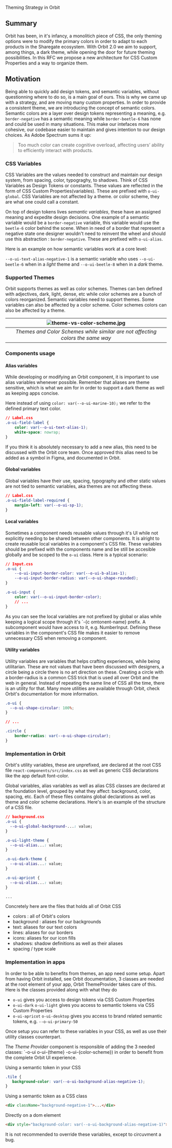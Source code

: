 Theming Strategy in Orbit

## Summary

Orbit has been, in it's infancy, a monolitich piece of CSS, the only theming options were to modify the primary colors in order to adapt to each products in the Sharegate ecosystem. With Orbit 2.0 we aim to support, among things, a dark theme, while opening the door for future theming possibilities. In this RFC we propose a new architecture for CSS Custom Properties and a way to organize them.

## Motivation

Being able to quickly add design tokens, and semantic variables, without questionning where to do so, is a main goal of ours. This is why we came up with a strategy, and are moving many custom properties. In order to provide a consistent theme, we are introducing the concept of semantic colors. Semantic colors are a layer over design tokens representing a meaning, e.g. `border-negative` has a semantic meaning while `border-beetle-6` has none and could be used in many situations. This make our intefaces more cohesive, our codebase easier to maintain and gives intention to our design choices. As Adobe Spectrum sums it up:

> Too much color can create cognitive overload, affecting users’ ability to efficiently interact with products.

### CSS Variables

CSS Variables are the values needed to construct and maintain our design system, from spacing, color, typograghy, to shadows. Think of CSS Variables as Design Tokens or constants. These values are reflected in the form of CSS Custom Properties(variables). These are prefixed with `o-ui-global`. CSS Variables are not affected by a theme. or color scheme, they are what one could call a constant.

On top of design tokens lives *semantic variables*, these have an assigned meaning and expedite design decisions. One example of a semantic variable would be a `border-negative` variable, this variable would use the `beetle-6` color behind the scene. When in need of a border that represent a negative state one designer wouldn't need to reinvent the wheel and should use this abstraction : `border-negative`.  These are prefixed with `o-ui-alias`.

Here is an example on how semantic variables work at a core level: 

`--o-ui-text-alias-negative-1` is a semantic variable who uses `--o-ui-beetle-6` when in a *light* theme and `--o-ui-beetle-8` when in a *dark* theme.

### Supported Themes

Orbit supports themes as well as color schemes. Themes can ben defined with adjectives, dark, light, dense, etc while color schemes are a bunch of colors reorganized. Semantic variables need to support themes. Some variables can also  be affected by a color scheme. Color schemes colors can also be affected by a theme.

| ![theme-vs-color-scheme.jpg](https://raw.githubusercontent.com/gsoft-inc/sg-orbit/master/rfcs/assets/theme-vs-color-scheme.jpg?raw=true) |
| :----------------------------------------------------------: |
| *Themes and Color Schemes while similar are not affecting colors the same way* |

### Components usage

#### Alias variables

While developing or modifying an Orbit component, it is important to use alias variables whenever possible. Remember that aliases are theme sensitive, which is what we aim for in order to support a dark theme as well as keeping apps concise.

Here instead of using `color: var(--o-ui-marine-10);` we refer to the defined primary text color.

``` css
// Label.css
.o-ui-field-label {
    color: var(--o-ui-text-alias-1);
    white-space: nowrap;
}
```

If you think it is absolutely necessary to add a new alias, this need to be discussed with the Orbit core team. Once approved this alias need to be added as a symbol in Figma, and documented in Orbit.

#### Global variables

Global variables have their use, spacing, typography and other static values are not tied to semantic variables, aka themes are not affecting these. 

```css
// Label.css
.o-ui-field-label-required {
    margin-left: var(--o-ui-sp-1);
}
```

#### Local variables

Sometimes a component needs reusable values through it's UI while not explicitly needing to be shared between other components. It is alright to create reusable local variables in a component's CSS file. These variables should be prefixed with the components name and be still be accesible globally and be scoped to the `o-ui` class. Here is a typical scenario:

```css
// Input.css
.o-ui {
    --o-ui-input-border-color: var(--o-ui-b-alias-1);
    --o-ui-input-border-radius: var(--o-ui-shape-rounded);
}

.o-ui-input {
    color: var(--o-ui-input-border-color);
    // ...
}
```

As you can see the local variables are not prefixed by global or alias while keeping a logical scope through it's `-{c omtonent-name} prefix. A subcomponent would have access to it, e.g. NumberInput. Defining these variables in the component's CSS file makes it easier to remove unnecessary CSS when removing a component.

#### Utility variables

Utility variables are variables that helps crafting experiences, while being utilitarian. These are not values that have been discussed with designers, a circle being a circle there is no art direction on these. Creating a circle with a border-radius is a common CSS trick that is used all over Orbit and the web in general. Instead of repeating the same line of CSS all the time, there is an utility for that. Many more utilities are available through Orbit, check Orbit's documentation for more information.

```css
.o-ui {
  --o-ui-shape-circular: 100%;
}

// ...

.circle {
    border-radius: var(--o-ui-shape-circular);
}
```

### Implementation in Orbit

Orbit's utility variables, these are unprefixed, are declared at the root CSS file `react-components/src/index.css` as well as generic CSS declarations like the app default font-color.

Global variables, alias variables as well as alias CSS classes are declared at the foundation level, grouped by what they affect: background, color, spacing, etc. Each of these files contains global declarations as well as theme and color scheme declarations. Here's is an example of the structure of a CSS file.

```css
// background.css
.o-ui {
  --o-ui-global-background-...: value;
}

.o-ui-light-theme {
  --o-ui-alias...: value;
}

.o-ui-dark-theme {
  --o-ui-alias...: value;
}

.o-ui-apricot {
  --o-ui-alias...: value;
}

...
```

Concretely here are the files that holds all of Orbit CSS

- colors : all of Orbit's colors
- background : aliases for our backgrounds
- text: aliases for our text colors
- lines: aliases for our borders
- icons: aliases for our icon fills
- shadows: shadow definitions as well as their aliases
- spacing / type scale

### Implementation in apps

In order to be able to benefits from themes, an app need some setup. Apart from having Orbit installed, see Orbit documentation, 3 classes are needed at the root element of your app, Orbit ThemeProvider takes care of this. Here is the classes provided along with what they do

- `o-ui` gives you access to design tokens via CSS Custom Properties
- `o-ui-dark` `o-ui-light` gives you access to semantic tokens via CSS Custom Properties
- `o-ui-apricot` `o-ui-desktop` gives you access to brand related semantic tokens, e.g. `--o-ui-primary-50`

Once setup you can refer to these variables in your CSS, as well as use their utility classes counterpart.

The *Theme Provider* component is responsible of adding the 3 needed classes: `-o-ui o-ui-{theme} -o-ui-{color-scheme}) in order to benefit from the complete Orbit UI experience.

Using a semantic token in your CSS

```css
.tile {
   background-color: var(--o-ui-background-alias-negative-1);
}
```

Using a semantic token as a CSS class

```html
<div className="background-negative-1">...</div>
```

Directly on a dom element

```html
<div style="background-color: var(--o-ui-background-alias-negative-1)">...</div>
```

It is not recommended to override these variables, except to circuvment a bug. 
